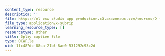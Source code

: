 ```yaml
---
content_type: resource
description: ''
file: https://ol-ocw-studio-app-production.s3.amazonaws.com/courses/9-40-introduction-to-neural-computation-spring-2018/1fc487dc88ca21b68ae0531292c93c2d_osYGG7TKcz8.srt
file_type: application/x-subrip
learning_resource_types: []
resourcetype: Other
title: 3play caption file
type: OCWFile
uid: 1fc487dc-88ca-21b6-8ae0-531292c93c2d
---
```

